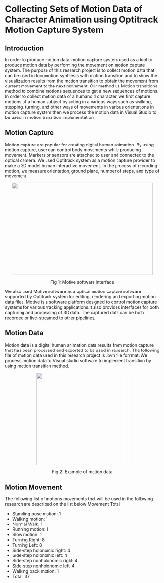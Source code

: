 # Collecting Sets of Motion Data of Character Animation using Optitrack Motion Capture System


## Introduction

In order to produce motion data, motion
capture system used as a tool to produce motion
data by performing the movement on motion
capture system. The purpose of this research
project is to collect motion data that can be used
in locomotion synthesis with motion transition
and to show the visualization results from the
motion transition to obtain the movement from
current movement to the next movement.
Our method us Motion transitions method to
combine motions sequences to get a new
sequences of motions. In order to collect motion
data of a humanoid character, we first capture
motions of a human subject by acting in a various
ways such as walking, stepping, turning, and
other ways of movements in various orientations
in motion capture system then we process the
motion data in Visual Studio to be used in motion
transition implementation.


## Motion Capture
Motion capture are popular for creating digital
human animation. By using motion capture, user
can control body movements while producing
movement. Markers or sensors are attached to
user and connected to the optical camera.
We used Optitrack system as a motion capture
provider to make a 3D model human interactive
movement. In the process of recording motion, we
measure orientation, ground plane, number of
steps, and type of movement.

<p align="center">
  <img width="460" height="300" src="https://user-images.githubusercontent.com/22293987/148554310-ac4807eb-908d-4153-a893-a6c81f208c86.png">
  </p>
  <p align="center">
   Fig 1: Motive software interface
  </p>
  We also used Motive software as a optical motion capture software supported by Optitrack system for editing, rendering and exporting motion data files. Motive is a software platform designed to control motion capture systems for various tracking applications.It also provides interfaces for both capturing and processing of 3D data. The captured data can be both recorded or live-streamed to other pipelines.




## Motion Data
Motion data is a digital human animation data results from motion capture that has been processed and exported to be used in research. The following file of motion data used in this research project is .bvh file forrmat. We process motion data to Visual studio software to implement transition by using motion transition method.

<p align="center">
  <img width="300" height="300" src="https://user-images.githubusercontent.com/22293987/148558419-b3e2acd8-3d9b-4f24-97e1-71adce302e60.png">
  </p>
  <p align="center">
   Fig 2: Example of motion data
  </p>
  

  
## Motion Movement
The following list of motions movements that will be used in the following research are described on the list below
Movement	Total
- Standing pose motion: 1
- Walking motion: 1
- Normal Walk: 1
- Running motion: 1
- Slow motion: 1
- Turning Right: 8
- Turning Left: 8
- Side-step holonomic right: 	4
- Side-step holonomic left: 4
- Side-step nonholonomic right: 	4
- Side-step nonholonomic left: 	4
- Walking back motion: 	1
-	Total: 37
